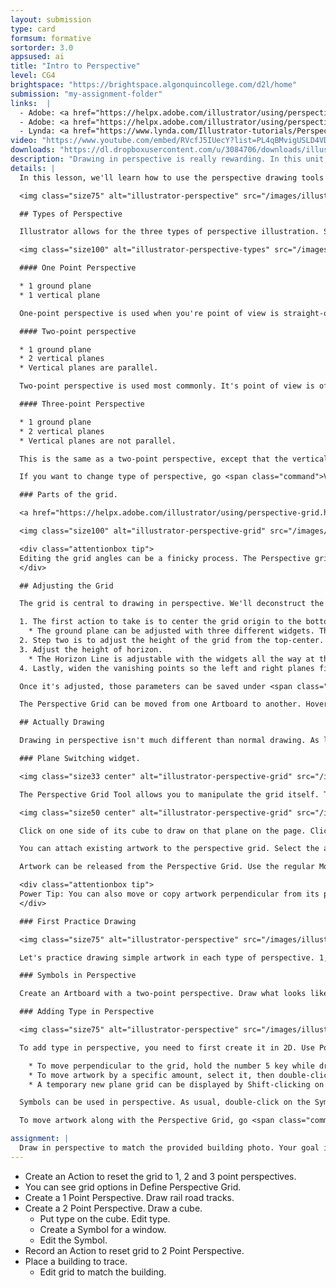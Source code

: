 ```yaml
---
layout: submission
type: card
formsum: formative
sortorder: 3.0
appsused: ai
title: "Intro to Perspective"
level: CG4
brightspace: "https://brightspace.algonquincollege.com/d2l/home"
submission: "my-assignment-folder"
links:  |
  - Adobe: <a href="https://helpx.adobe.com/illustrator/using/perspective-drawing.html" target="_blank" title="Perspective Drawing">Perspective Drawing</a>
  - Adobe: <a href="https://helpx.adobe.com/illustrator/using/perspective-grid.html" target="_blank" title="Define Perspective Grids">Define Perspective Grids</a>
  - Lynda: <a href="https://www.lynda.com/Illustrator-tutorials/Perspective-Drawing-Illustrator/186123-2.html" target="_blank" title="Drawing in Perspective">Drawing in Perspective</a>
video: "https://www.youtube.com/embed/RVcfJ5IUecY?list=PL4qBMvigUSLD4VDB3I0iBnwrnfjnZiEjQ"
downloads: "https://dl.dropboxusercontent.com/u/3084706/downloads/illustrator-drawing-in-perspective.zip"
description: "Drawing in perspective is really rewarding. In this unit, we'll explore the different types of perspective available to us."
details: |
  In this lesson, we'll learn how to use the perspective drawing tools in Illustrator.

  <img class="size75" alt="illustrator-perspective" src="/images/illustrator-perspective/illustrator-perspective.jpg">

  ## Types of Perspective

  Illustrator allows for the three types of perspective illustration. See the image below for a visual of one-point, two-point and three-point perspectives.

  <img class="size100" alt="illustrator-perspective-types" src="/images/illustrator-perspective/illustrator-perspective-types.jpg">

  #### One Point Perspective

  * 1 ground plane
  * 1 vertical plane

  One-point perspective is used when you're point of view is straight-on the subject. Horizontal and Vertical guides are parallel. Depth lines go towards one vanishing point.

  #### Two-point perspective

  * 1 ground plane
  * 2 vertical planes
  * Vertical planes are parallel.

  Two-point perspective is used most commonly. It's point of view is off at an angle. Vertical guides are parallel. Left and right plane guides each lead to a vanishing point on the horizon line.

  #### Three-point Perspective

  * 1 ground plane
  * 2 vertical planes
  * Vertical planes are not parallel.

  This is the same as a two-point perspective, except that the vertical planes are not parallel. This gives your constructions an added sense of *strength*.

  If you want to change type of perspective, go <span class="command">View > Perspective Grid</span>. If you've already drawn art in one type of perspective, if you change perspective, the art won't change.

  ### Parts of the grid.

  <a href="https://helpx.adobe.com/illustrator/using/perspective-grid.html" title="Adobe: Perspective Grid" target="_blank">This is Adobe's explanation</a> of the Perspective Grid. <a href="http://factore.ca/blog/215-perspective-grids-in-illustrator" title="Adobe: Perspective Grid" target="_blank">This one</a> is really good, too.

  <img class="size100" alt="illustrator-perspective-grid" src="/images/illustrator-perspective/illustrator-perspective-grid.gif">

  <div class="attentionbox tip">
  Editing the grid angles can be a finicky process. The Perspective grid presets are burried three menus deep, which is totally annoying. It's often necessary to reset it to a default position, then start editing again. To that end, we'll record an action to reset the grid.
  </div>

  ## Adjusting the Grid

  The grid is central to drawing in perspective. We'll deconstruct the grid and adjust it to suit our needs. Adjust the grid with the Perspective Grid Tool.

  1. The first action to take is to center the grid origin to the bottom center of the shape.
    * The ground plane can be adjusted with three different widgets. The centre, left & right.
  2. Step two is to adjust the height of the grid from the top-center.
  3. Adjust the height of horizon.
    * The Horizon Line is adjustable with the widgets all the way at the ends of the Horizon Line.
  4. Lastly, widen the vanishing points so the left and right planes fit what you want.

  Once it's adjusted, those parameters can be saved under <span class="command">View > Perspective Grid > Save Preset</span>.

  The Perspective Grid can be moved from one Artboard to another. Hover the Perspective Grid Tool over the Ground Plane widget, then drag.

  ## Actually Drawing

  Drawing in perspective isn't much different than normal drawing. As long as the one of the planes are targeted on the .

  ### Plane Switching widget.

  <img class="size33 center" alt="illustrator-perspective-grid" src="/images/illustrator-perspective/perspective-tools-icons.svg">

  The Perspective Grid Tool allows you to manipulate the grid itself. The Perspective Selection Tool allows you to select and edit artwork in perspective.

  <img class="size50 center" alt="illustrator-perspective-grid" src="/images/illustrator-perspective/perspective-widget.svg">

  Click on one side of its cube to draw on that plane on the page. Click just outside of the cube in the widget to deactivate perspective drawing. When drawing on the various planes, Illustrator's regular stacking order is respected.

  You can attach existing artwork to the perspective grid. Select the artwork, then go to <span class="command">Object > Perspective > Attach to Active Plane</span>. This can yield unexpected results. The better way to do it is to use the Perspective Selection Tool to simply drag artwork onto the active plane.

  Artwork can be released from the Perspective Grid. Use the regular Move Tool to move artwork in 2 dimensions. You can also go to <span class="command">Object > Perspective > Release with Perspective</span>.

  <div class="attentionbox tip">
  Power Tip: You can also move or copy artwork perpendicular from its plane by holding the 5 key while draging. Hold Option-5 while dragging to copy.
  </div>

  ### First Practice Drawing

  <img class="size75" alt="illustrator-perspective" src="/images/illustrator-perspective/illustrator-perspective.jpg">

  Let's practice drawing simple artwork in each type of perspective. 1, 2 and 3 point perspectives. Keep in mind that you can only display one grid system at a time. Create one Artboard, then draw your artwork. Create a second artboard. Choose a different perspective system, then draw on it. Do this a third time. When you return to the original artboard and turn on the Perspective Grid, it will be in the right configuration for that artwork.

  ### Symbols in Perspective

  Create an Artboard with a two-point perspective. Draw what looks like a simple building. We'll create a Symbol to draw the windows on the building. We'll only need to draw one initial shape, then we'll be able to edit them all at once.

  ### Adding Type in Perspective

  <img class="size75" alt="illustrator-perspective" src="/images/illustrator-perspective/illustrator-perspective.jpg">

  To add type in perspective, you need to first create it in 2D. Use Point Type -- so just click with the Type tool and type. Don't drag a box. Once you have some type, drag it onto the grid with the Perspective Selection Tool. To edit text which is in perspective, select it with the Perspective Selection Tool. Go to the Options Bar and click on <span class="command">Edit Text</span>. To move type in perspective, use the Perspective Selection Tool and drag.

    * To move perpendicular to the grid, hold the number 5 key while dragging.
    * To move artwork by a specific amount, select it, then double-click on the Perspective Plane Widget.
    * A temporary new plane grid can be displayed by Shift-clicking on an Anchor Point with the Perspective Grid Tool.

  Symbols can be used in perspective. As usual, double-click on the Symbol instance, edit, then hit Escape to get out of Isolation Mode. All Symbol instances will update.

  To move artwork along with the Perspective Grid, go <span class="command">View > Perspective Grid > Lock Station point</span>. Drag a Vanishing Point. The artwork will move with it, though some more complex details may not respect the move.

assignment: |
  Draw in perspective to match the provided building photo. Your goal is to match the perspective of the building. Draw windows as Illustrator symbols. It doesn't matter if you don't match everything exactly. The goal is to get the pespective right.
---
```

* Create an Action to reset the grid to 1, 2 and 3 point perspectives.
* You can see grid options in Define Perspective Grid.
* Create a 1 Point Perspective. Draw rail road tracks.
* Create a 2 Point Perspective. Draw a cube.
  * Put type on the cube. Edit type.
  * Create a Symbol for a window.
  * Edit the Symbol.
* Record an Action to reset grid to 2 Point Perspective.
* Place a building to trace.
  * Edit grid to match the building.

